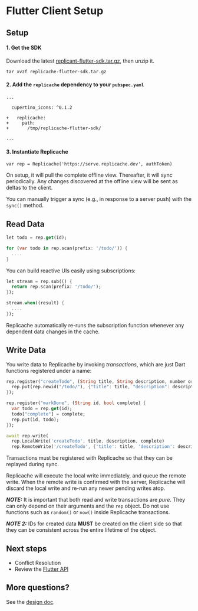 # Flutter Client Setup

## Setup

#### 1. Get the SDK

Download the latest [replicant-flutter-sdk.tar.gz](https://github.com/rocicorp/replicache-flutter-sdk/releases), then unzip it.

```
tar xvzf replicache-flutter-sdk.tar.gz
```

#### 2. Add the `replicache` dependency to your `pubspec.yaml`

```
...

  cupertino_icons: ^0.1.2

+   replicache:
+     path:
+       /tmp/replicache-flutter-sdk/

...
```

#### 3. Instantiate Replicache

```
var rep = Replicache('https://serve.replicache.dev', authToken)
```

On setup, it will pull the complete offline view. Thereafter, it will sync periodically.
Any changes discovered at the offline view will be sent as deltas to the client.

You can manually trigger a sync (e.g., in response to a server push) with the `sync()` method.

## Read Data

```dart
let todo = rep.get(id);

for (var todo in rep.scan(prefix: '/todo/')) {
  ....
}
```

You can build reactive UIs easily using subscriptions:

```dart
let stream = rep.sub(() {
  return rep.scan(prefix: '/todo/');
});

stream.when((result) {
  ....
});
```

Replicache automatically re-runs the subscription function whenever any dependent data changes in the cache.

## Write Data

You write data to Replicache by invoking _transactions_, which are just Dart functions registered under a name:

```dart
rep.register("createTodo", (String title, String description, number order, bool complete) {
  rep.put(rep.newid("/todo/"), {"title": title, "description": description, "order": order, "complete": complete});
});

rep.register("markDone", (String id, bool complete) {
  var todo = rep.get(id);
  todo["complete"] = complete;
  rep.put(id, todo);
});

await rep.write(
  rep.LocalWrite('createTodo', title, description, complete)
  rep.RemoteWrite('/createTodo', {'title': title, 'description': description, 'complete': complete}));
```

Transactions must be registered with Replicache so that they can be replayed during sync.

Replicache will execute the local write immediately, and queue the remote write. When the remote write is confirmed
with the server, Replicache will discard the local write and re-run any newer pending writes atop.

***NOTE:*** It is important that both read and write transactions are *pure*. They can only depend on their arguments
and the `rep` object. Do not use functions such as `random()` or `now()` inside Replicache transactions.

***NOTE 2:*** IDs for created data **MUST** be created on the client side so that they can be consistent across the entire lifetime of the object.

## Next steps

- Conflict Resolution
- Review the [Flutter API](https://replicate.to/doc/flutter/)

## More questions?

See the [design doc](../README.md).
